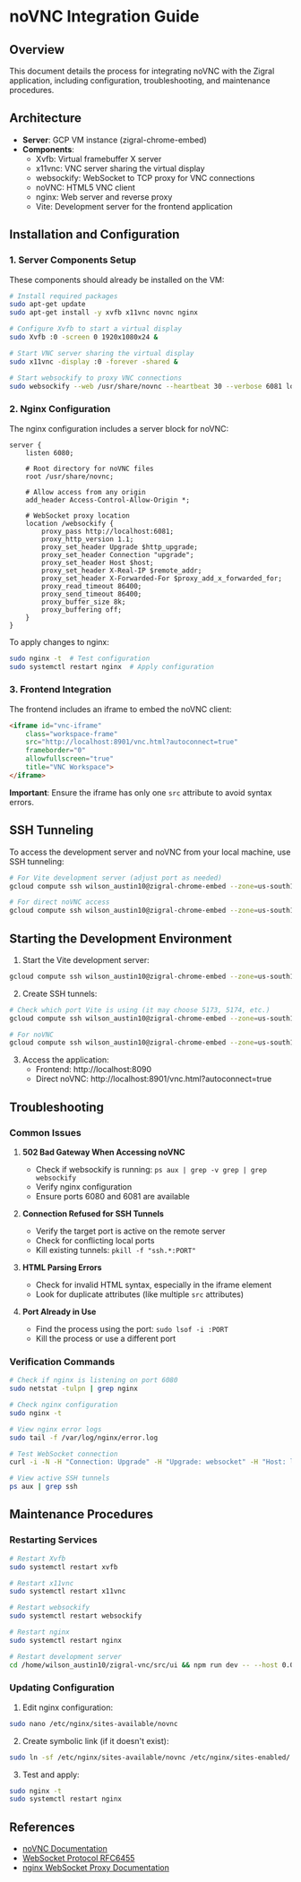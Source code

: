 # noVNC Integration Guide

## Overview

This document details the process for integrating noVNC with the Zigral application, including configuration, troubleshooting, and maintenance procedures.

## Architecture

- **Server**: GCP VM instance (zigral-chrome-embed)
- **Components**:
  - Xvfb: Virtual framebuffer X server
  - x11vnc: VNC server sharing the virtual display
  - websockify: WebSocket to TCP proxy for VNC connections
  - noVNC: HTML5 VNC client
  - nginx: Web server and reverse proxy
  - Vite: Development server for the frontend application

## Installation and Configuration

### 1. Server Components Setup

These components should already be installed on the VM:

```bash
# Install required packages
sudo apt-get update
sudo apt-get install -y xvfb x11vnc novnc nginx

# Configure Xvfb to start a virtual display
sudo Xvfb :0 -screen 0 1920x1080x24 &

# Start VNC server sharing the virtual display
sudo x11vnc -display :0 -forever -shared &

# Start websockify to proxy VNC connections
sudo websockify --web /usr/share/novnc --heartbeat 30 --verbose 6081 localhost:5900 &
```

### 2. Nginx Configuration

The nginx configuration includes a server block for noVNC:

```
server {
    listen 6080;
    
    # Root directory for noVNC files
    root /usr/share/novnc;
    
    # Allow access from any origin
    add_header Access-Control-Allow-Origin *;
    
    # WebSocket proxy location
    location /websockify {
        proxy_pass http://localhost:6081;
        proxy_http_version 1.1;
        proxy_set_header Upgrade $http_upgrade;
        proxy_set_header Connection "upgrade";
        proxy_set_header Host $host;
        proxy_set_header X-Real-IP $remote_addr;
        proxy_set_header X-Forwarded-For $proxy_add_x_forwarded_for;
        proxy_read_timeout 86400;
        proxy_send_timeout 86400;
        proxy_buffer_size 8k;
        proxy_buffering off;
    }
}
```

To apply changes to nginx:
```bash
sudo nginx -t  # Test configuration
sudo systemctl restart nginx  # Apply configuration
```

### 3. Frontend Integration

The frontend includes an iframe to embed the noVNC client:

```html
<iframe id="vnc-iframe"
    class="workspace-frame"
    src="http://localhost:8901/vnc.html?autoconnect=true"
    frameborder="0"
    allowfullscreen="true"
    title="VNC Workspace">
</iframe>
```

**Important**: Ensure the iframe has only one `src` attribute to avoid syntax errors.

## SSH Tunneling

To access the development server and noVNC from your local machine, use SSH tunneling:

```bash
# For Vite development server (adjust port as needed)
gcloud compute ssh wilson_austin10@zigral-chrome-embed --zone=us-south1-c -- -L 8090:localhost:5173 -N &

# For direct noVNC access
gcloud compute ssh wilson_austin10@zigral-chrome-embed --zone=us-south1-c -- -L 8901:localhost:6080 -N &
```

## Starting the Development Environment

1. Start the Vite development server:
```bash
gcloud compute ssh wilson_austin10@zigral-chrome-embed --zone=us-south1-c --command="cd /home/wilson_austin10/zigral-vnc/src/ui && npm run dev -- --host 0.0.0.0"
```

2. Create SSH tunnels:
```bash
# Check which port Vite is using (it may choose 5173, 5174, etc.)
gcloud compute ssh wilson_austin10@zigral-chrome-embed --zone=us-south1-c -- -L 8090:localhost:5173 -N &

# For noVNC
gcloud compute ssh wilson_austin10@zigral-chrome-embed --zone=us-south1-c -- -L 8901:localhost:6080 -N &
```

3. Access the application:
   - Frontend: http://localhost:8090
   - Direct noVNC: http://localhost:8901/vnc.html?autoconnect=true

## Troubleshooting

### Common Issues

1. **502 Bad Gateway When Accessing noVNC**
   - Check if websockify is running: `ps aux | grep -v grep | grep websockify`
   - Verify nginx configuration
   - Ensure ports 6080 and 6081 are available

2. **Connection Refused for SSH Tunnels**
   - Verify the target port is active on the remote server
   - Check for conflicting local ports
   - Kill existing tunnels: `pkill -f "ssh.*:PORT"`

3. **HTML Parsing Errors**
   - Check for invalid HTML syntax, especially in the iframe element
   - Look for duplicate attributes (like multiple `src` attributes)

4. **Port Already in Use**
   - Find the process using the port: `sudo lsof -i :PORT`
   - Kill the process or use a different port

### Verification Commands

```bash
# Check if nginx is listening on port 6080
sudo netstat -tulpn | grep nginx

# Check nginx configuration
sudo nginx -t

# View nginx error logs
sudo tail -f /var/log/nginx/error.log

# Test WebSocket connection
curl -i -N -H "Connection: Upgrade" -H "Upgrade: websocket" -H "Host: localhost:6080" -H "Origin: http://localhost:6080" http://localhost:6080/websockify

# View active SSH tunnels
ps aux | grep ssh
```

## Maintenance Procedures

### Restarting Services

```bash
# Restart Xvfb
sudo systemctl restart xvfb

# Restart x11vnc
sudo systemctl restart x11vnc

# Restart websockify
sudo systemctl restart websockify

# Restart nginx
sudo systemctl restart nginx

# Restart development server
cd /home/wilson_austin10/zigral-vnc/src/ui && npm run dev -- --host 0.0.0.0
```

### Updating Configuration

1. Edit nginx configuration:
```bash
sudo nano /etc/nginx/sites-available/novnc
```

2. Create symbolic link (if it doesn't exist):
```bash
sudo ln -sf /etc/nginx/sites-available/novnc /etc/nginx/sites-enabled/
```

3. Test and apply:
```bash
sudo nginx -t
sudo systemctl restart nginx
```

## References

- [noVNC Documentation](https://novnc.com/info.html)
- [WebSocket Protocol RFC6455](https://tools.ietf.org/html/rfc6455)
- [nginx WebSocket Proxy Documentation](https://nginx.org/en/docs/http/websocket.html) 